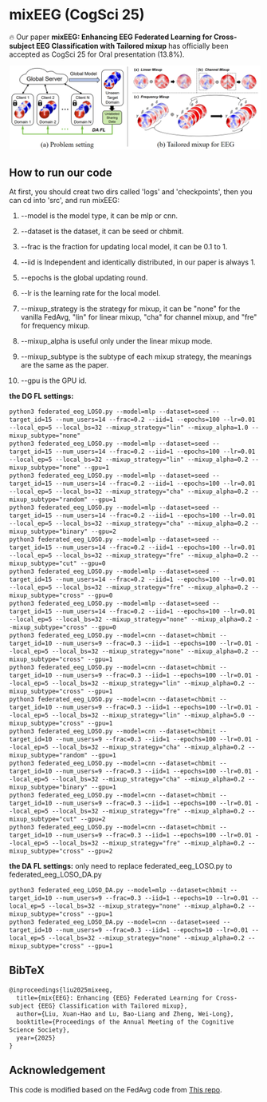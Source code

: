 # mixEEG (CogSci 25)
🔥 Our paper **mixEEG: Enhancing EEG Federated Learning for Cross-subject EEG Classification with Tailored mixup** has officially been accepted as CogSci 25 for Oral presentation (13.8%).

![mixeeg](figure.png)

## How to run our code

At first, you should creat two dirs called 'logs' and 'checkpoints', then you can cd into 'src', and run mixEEG:

1. --model is the model type, it can be mlp or cnn.

2. --dataset is the dataset, it can be seed or chbmit.
   
4. --frac is the fraction for updating local model, it can be 0.1 to 1.

5. --iid is Independent and identically distributed, in our paper is always 1.

6. --epochs is the global updating round.

7. --lr is the learning rate for the local model.

8. --mixup_strategy is the strategy for mixup, it can be "none" for the vanilla FedAvg, "lin" for linear mixup, "cha" for channel mixup, and "fre" for frequency mixup.

9. --mixup_alpha is useful only under the linear mixup mode.

10. --mixup_subtype is the subtype of each mixup strategy, the meanings are the same as the paper.

11. --gpu is the GPU id.

**the DG FL settings:**
```shell
python3 federated_eeg_LOSO.py --model=mlp --dataset=seed --target_id=15 --num_users=14 --frac=0.2 --iid=1 --epochs=100 --lr=0.01 --local_ep=5 --local_bs=32 --mixup_strategy="lin" --mixup_alpha=1.0 --mixup_subtype="none"
python3 federated_eeg_LOSO.py --model=mlp --dataset=seed --target_id=15 --num_users=14 --frac=0.2 --iid=1 --epochs=100 --lr=0.01 --local_ep=5 --local_bs=32 --mixup_strategy="lin" --mixup_alpha=0.2 --mixup_subtype="none" --gpu=1
python3 federated_eeg_LOSO.py --model=mlp --dataset=seed --target_id=15 --num_users=14 --frac=0.2 --iid=1 --epochs=100 --lr=0.01 --local_ep=5 --local_bs=32 --mixup_strategy="cha" --mixup_alpha=0.2 --mixup_subtype="random" --gpu=1
python3 federated_eeg_LOSO.py --model=mlp --dataset=seed --target_id=15 --num_users=14 --frac=0.2 --iid=1 --epochs=100 --lr=0.01 --local_ep=5 --local_bs=32 --mixup_strategy="cha" --mixup_alpha=0.2 --mixup_subtype="binary" --gpu=2
python3 federated_eeg_LOSO.py --model=mlp --dataset=seed --target_id=15 --num_users=14 --frac=0.2 --iid=1 --epochs=100 --lr=0.01 --local_ep=5 --local_bs=32 --mixup_strategy="fre" --mixup_alpha=0.2 --mixup_subtype="cut" --gpu=0
python3 federated_eeg_LOSO.py --model=mlp --dataset=seed --target_id=15 --num_users=14 --frac=0.2 --iid=1 --epochs=100 --lr=0.01 --local_ep=5 --local_bs=32 --mixup_strategy="fre" --mixup_alpha=0.2 --mixup_subtype="cross" --gpu=0
python3 federated_eeg_LOSO.py --model=mlp --dataset=seed --target_id=15 --num_users=14 --frac=0.2 --iid=1 --epochs=100 --lr=0.01 --local_ep=5 --local_bs=32 --mixup_strategy="none" --mixup_alpha=0.2 --mixup_subtype="cross" --gpu=0
python3 federated_eeg_LOSO.py --model=cnn --dataset=chbmit --target_id=10 --num_users=9 --frac=0.3 --iid=1 --epochs=100 --lr=0.01 --local_ep=5 --local_bs=32 --mixup_strategy="none" --mixup_alpha=0.2 --mixup_subtype="cross" --gpu=1
python3 federated_eeg_LOSO.py --model=cnn --dataset=chbmit --target_id=10 --num_users=9 --frac=0.3 --iid=1 --epochs=100 --lr=0.01 --local_ep=5 --local_bs=32 --mixup_strategy="lin" --mixup_alpha=0.2 --mixup_subtype="cross" --gpu=1
python3 federated_eeg_LOSO.py --model=cnn --dataset=chbmit --target_id=10 --num_users=9 --frac=0.3 --iid=1 --epochs=100 --lr=0.01 --local_ep=5 --local_bs=32 --mixup_strategy="lin" --mixup_alpha=5.0 --mixup_subtype="cross" --gpu=1
python3 federated_eeg_LOSO.py --model=cnn --dataset=chbmit --target_id=10 --num_users=9 --frac=0.3 --iid=1 --epochs=100 --lr=0.01 --local_ep=5 --local_bs=32 --mixup_strategy="cha" --mixup_alpha=0.2 --mixup_subtype="random" --gpu=1
python3 federated_eeg_LOSO.py --model=cnn --dataset=chbmit --target_id=10 --num_users=9 --frac=0.3 --iid=1 --epochs=100 --lr=0.01 --local_ep=5 --local_bs=32 --mixup_strategy="cha" --mixup_alpha=0.2 --mixup_subtype="binary" --gpu=1
python3 federated_eeg_LOSO.py --model=cnn --dataset=chbmit --target_id=10 --num_users=9 --frac=0.3 --iid=1 --epochs=100 --lr=0.01 --local_ep=5 --local_bs=32 --mixup_strategy="fre" --mixup_alpha=0.2 --mixup_subtype="cut" --gpu=2
python3 federated_eeg_LOSO.py --model=cnn --dataset=chbmit --target_id=10 --num_users=9 --frac=0.3 --iid=1 --epochs=100 --lr=0.01 --local_ep=5 --local_bs=32 --mixup_strategy="fre" --mixup_alpha=0.2 --mixup_subtype="cross" --gpu=2
```

**the DA FL settings:** only need to replace federated_eeg_LOSO.py to federated_eeg_LOSO_DA.py
```shell
python3 federated_eeg_LOSO_DA.py --model=mlp --dataset=chbmit --target_id=10 --num_users=9 --frac=0.3 --iid=1 --epochs=10 --lr=0.01 --local_ep=5 --local_bs=32 --mixup_strategy="none" --mixup_alpha=0.2 --mixup_subtype="cross" --gpu=1
python3 federated_eeg_LOSO_DA.py --model=cnn --dataset=seed --target_id=10 --num_users=9 --frac=0.3 --iid=1 --epochs=10 --lr=0.01 --local_ep=5 --local_bs=32 --mixup_strategy="none" --mixup_alpha=0.2 --mixup_subtype="cross" --gpu=1
```

## BibTeX
```
@inproceedings{liu2025mixeeg,
  title={mix{EEG}: Enhancing {EEG} Federated Learning for Cross-subject {EEG} Classification with Tailored mixup},
  author={Liu, Xuan-Hao and Lu, Bao-Liang and Zheng, Wei-Long},
  booktitle={Proceedings of the Annual Meeting of the Cognitive Science Society},
  year={2025}
}
```

## Acknowledgement
This code is modified based on the FedAvg code from [This repo](https://github.com/zj-jayzhang/FedAvg).
